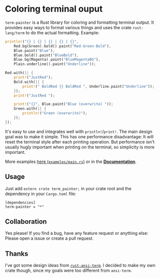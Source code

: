 # Coloring terminal ouput
`term-painter` is a Rust library for coloring and formatting terminal output. It provides easy ways to format various things and uses the crate `rust-lang/term` to do the actual formatting. Example:

``` Rust
println!("{} | {} | {} | {} | {}",
    Red.bg(Green).bold().paint("Red-Green-Bold"),
    Blue.paint("Blue"),
    Blue.bold().paint("BlueBold"),
    Blue.bg(Magenta).paint("BlueMagentaBG"),
    Plain.underline().paint("Underline"));

Red.with(|| {
    print!("JustRed");
    Bold.with(|| {
        print!(" BoldRed {} BoldRed ", Underline.paint("Underline"));
    });
    print!("JustRed ");

    print!("{}", Blue.paint("Blue (overwrite) "));
    Green.with(|| {
        println!("Green (overwrite)");
    });
});
```

It's easy to use and integrates well with `println!`/`print!`. The main design
goal was to make it simple. This has one performance disadvantage: It will reset the terminal style after each printing operation. But performance isn't usually hugly important when printing on the terminal, so simplicity is more important.

More examples [here (`examples/main.rs`)](https://github.com/LukasKalbertodt/term-painter/blob/master/examples/main.rs) or in the [**Documentation**](https://lukaskalbertodt.github.io/term-painter/term_painter/).

## Usage
Just add `extern crate term_painter;` in your crate root and the dependency in
your `Cargo.toml` file:

```
[dependencies]
term-painter = "*"
```

## Collaboration
Yes please! If you find a bug, have any feature request or anything else: Please open a issue or create a pull request.

## Thanks
I've got some design ideas from [`rust-ansi-term`](https://github.com/ogham/rust-ansi-term). I decided to make my own crate though, since my goals were too different from `ansi-term`.
